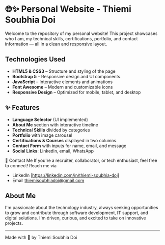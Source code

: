 # 🌐✨ Personal Website - Thiemi Soubhia Doi

Welcome to the repository of my personal website! This project showcases who I am, my technical skills, certifications, portfolio, and contact information — all in a clean and responsive layout.

## Technologies Used

- **HTML5 & CSS3** – Structure and styling of the page
- **Bootstrap 5** – Responsive design and UI components
- **JavaScript** – Interactive elements and animations
- **Font Awesome** – Modern and customizable icons
- **Responsive Design** – Optimized for mobile, tablet, and desktop

## ✨ Features

- **Language Selector** (UI implemented)
- **About Me** section with interactive timeline
- **Technical Skills** divided by categories
- **Portfolio** with image carousel
- **Certifications & Courses** displayed in two columns
- **Contact Form** with inputs for name, email, and message
- **Social Links**: LinkedIn, email, WhatsApp

💬 Contact Me
If you're a recruiter, collaborator, or tech enthusiast, feel free to connect!
Reach me via 
- LinkedIn [https://linkedin.com/in/thiemi-soubhia-doi]
- Email thiemisoubhiadoi@gmail.com


## About Me
I'm passionate about the technology industry, always seeking opportunities to grow and contribute through software development, IT support, and digital solutions. I'm driven, curious, and excited to take on innovative projects.

---
Made with 🩷 by Thiemi Soubhia Doi
